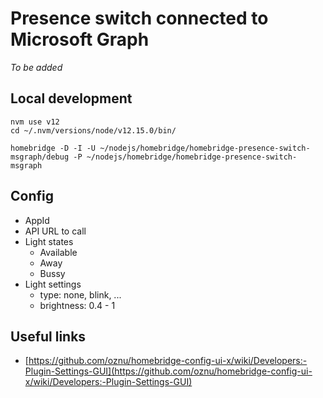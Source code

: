 # Presence switch connected to Microsoft Graph

*To be added*

## Local development

```
nvm use v12
cd ~/.nvm/versions/node/v12.15.0/bin/

homebridge -D -I -U ~/nodejs/homebridge/homebridge-presence-switch-msgraph/debug -P ~/nodejs/homebridge/homebridge-presence-switch-msgraph
```

## Config

- AppId
- API URL to call
- Light states
  - Available
  - Away
  - Bussy
- Light settings
  - type: none, blink, ...
  - brightness: 0.4 - 1

## Useful links

- [https://github.com/oznu/homebridge-config-ui-x/wiki/Developers:-Plugin-Settings-GUI](https://github.com/oznu/homebridge-config-ui-x/wiki/Developers:-Plugin-Settings-GUI)